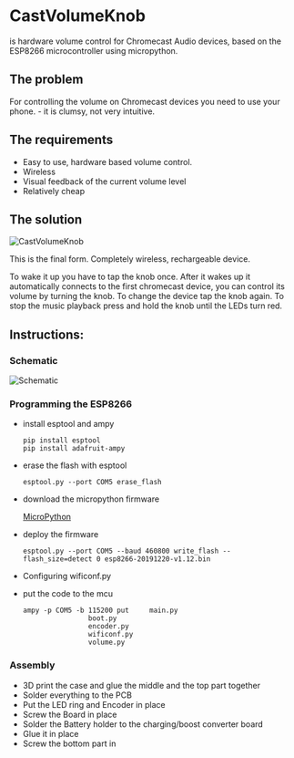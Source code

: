 # CastVolumeKnob

is hardware volume control for Chromecast Audio devices, based on the ESP8266 microcontroller using micropython.

## The problem

For controlling the volume on Chromecast devices you need to use your phone. - it is clumsy, not very intuitive.

## The requirements

* Easy to use, hardware based volume control.
* Wireless
* Visual feedback of the current volume level
* Relatively cheap

## The solution

![CastVolumeKnob](/case/IMG_8026.jpg)

This is the final form. Completely wireless, rechargeable device. 

To wake it up you have to tap the knob once. After it wakes up it automatically connects to the first chromecast device, you can control its volume by turning the knob. To change the device tap the knob again. To stop the music playback press and hold the knob until the LEDs turn red.

## Instructions:

### Schematic

![Schematic](/pcb_design/CastVolumeKnob/g2548.png)

### Programming the ESP8266

* install esptool and ampy
    ```shell
    pip install esptool
    pip install adafruit-ampy
    ```

* erase the flash with esptool
    ```shell
    esptool.py --port COM5 erase_flash
    ```
* download the micropython firmware

    [MicroPython](http://micropython.org/download#esp8266)

* deploy the firmware
    ```shell
    esptool.py --port COM5 --baud 460800 write_flash --flash_size=detect 0 esp8266-20191220-v1.12.bin
    ```

* Configuring wificonf.py

* put the code to the mcu
    ```shell
    ampy -p COM5 -b 115200 put     main.py
                    boot.py
                    encoder.py
                    wificonf.py
                    volume.py
    ```

### Assembly

* 3D print the case and glue the middle and the top part together
* Solder everything to the PCB
* Put the LED ring and Encoder in place
* Screw the Board in place
* Solder the Battery holder to the charging/boost converter board
* Glue it in place
* Screw the bottom part in